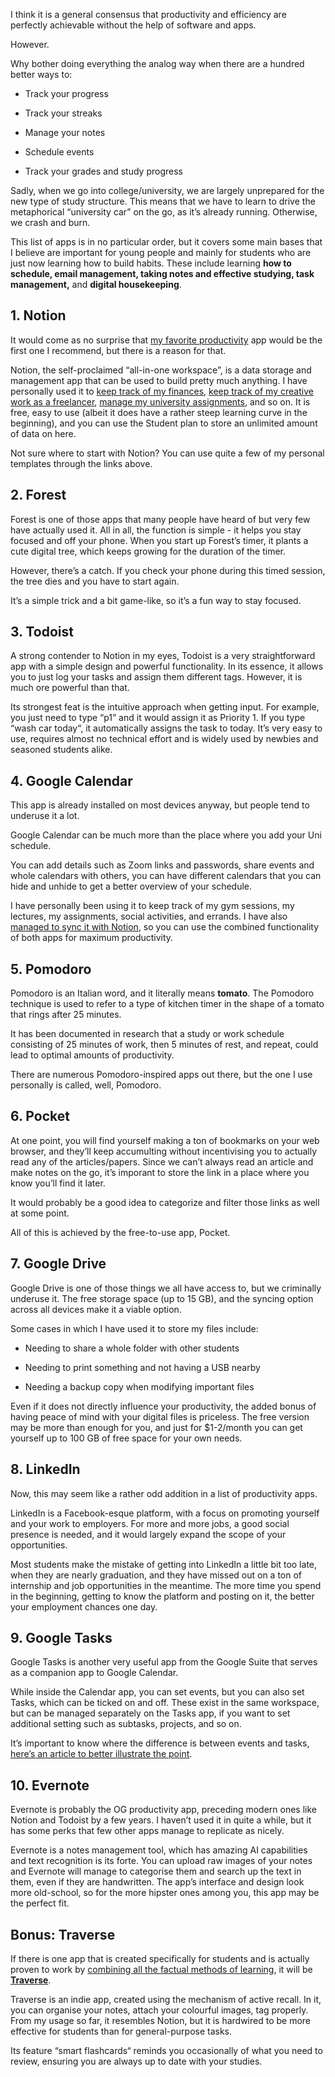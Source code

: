 I think it is a general consensus that productivity and efficiency are perfectly achievable without the help of software and apps.

However.

Why bother doing everything the analog way when there are a hundred better ways to:

- Track your progress

- Track your streaks

- Manage your notes

- Schedule events

- Track your grades and study progress

Sadly, when we go into college/university, we are largely unprepared for the new type of study structure. This means that we have to learn to drive the metaphorical “university car” on the go, as it’s already running. Otherwise, we crash and burn.

This list of apps is in no particular order, but it covers some main bases that I believe are important for young people and mainly for students who are just now learning how to build habits. These include learning **how to schedule, email management, taking notes and effective studying, task management,** and **digital housekeeping**.

## 1. Notion

It would come as no surprise that [my favorite productivity](https://kofiscrib.com/blog/creative-virgo/notion) app would be the first one I recommend, but there is a reason for that.

Notion, the self-proclaimed “all-in-one workspace”, is a data storage and management app that can be used to build pretty much anything. I have personally used it to [keep track of my finances](https://kofiscrib.com/blog/creative-virgo/creative-virgo/how-i-manage-my-finances), [keep track of my creative work as a freelancer](https://kofiscrib.com/blog/creative-virgo/notion), [manage my university assignments](https://kofiscrib.com/blog/creative-virgo/excelling-at-university), and so on. It is free, easy to use (albeit it does have a rather steep learning curve in the beginning), and you can use the Student plan to store an unlimited amount of data on here.

Not sure where to start with Notion? You can use quite a few of my personal templates through the links above. 

## 2. Forest

Forest is one of those apps that many people have heard of but very few have actually used it. All in all, the function is simple - it helps you stay focused and off your phone. When you start up Forest’s timer, it plants a cute digital tree, which keeps growing for the duration of the timer. 

However, there’s a catch. If you check your phone during this timed session, the tree dies and you have to start again. 

It’s a simple trick and a bit game-like, so it’s a fun way to stay focused.

## 3. Todoist

A strong contender to Notion in my eyes, Todoist is a very straightforward app with a simple design and powerful functionality. In its essence, it allows you to just log your tasks and assign them different tags. However, it is much ore powerful than that.

Its strongest feat is the intuitive approach when getting input. For example, you just need to type “p1” and it would assign it as Priority 1. If you type “wash car today“, it automatically assigns the task to today. It’s very easy to use, requires almost no technical effort and is widely used by newbies and seasoned students alike.

## 4. Google Calendar
This app is already installed on most devices anyway, but people tend to underuse it a lot.

Google Calendar can be much more than the place where you add your Uni schedule. 

You can add details such as Zoom links and passwords, share events and whole calendars with others, you can have different calendars that you can hide and unhide to get a better overview of your schedule.

I have personally been using it to keep track of my gym sessions, my lectures, my assignments, social activities, and errands. I have also [managed to sync it with Notion](https://github.com/yassenshopov), so you can use the combined functionality of both apps for maximum productivity.

## 5. Pomodoro

Pomodoro is an Italian word, and it literally means **tomato**. The Pomodoro technique is used to refer to a type of kitchen timer in the shape of a tomato that rings after 25 minutes.

It has been documented in research that a study or work schedule consisting of 25 minutes of work, then 5 minutes of rest, and repeat, could lead to optimal amounts of productivity.

There are numerous Pomodoro-inspired apps out there, but the one I use personally is called, well, Pomodoro. 

## 6. Pocket

At one point, you will find yourself making a ton of bookmarks on your web browser, and they’ll keep accumulting without incentivising you to actually read any of the articles/papers. Since we can’t always read an article and make notes on the go, it’s imporant to store the link in a place where you know you’ll find it later. 

It would probably be a good idea to categorize and filter those links as well at some point. 

All of this is achieved by the free-to-use app, Pocket.

## 7. Google Drive

Google Drive is one of those things we all have access to, but we criminally underuse it. The free storage space (up to 15 GB), and the syncing option across all devices make it a viable option. 

Some cases in which I have used it to store my files include:

- Needing to share a whole folder with other students

- Needing to print something and not having a USB nearby

- Needing a backup copy when modifying important files

Even if it does not directly influence your productivity, the added bonus of having peace of mind with your digital files is priceless. The free version may be more than enough for you, and just for $1-2/month you can get yourself up to 100 GB of free space for your own needs.

## 8. LinkedIn
Now, this may seem like a rather odd addition in a list of productivity apps.

LinkedIn is a Facebook-esque platform, with a focus on promoting yourself and your work to employers. For more and more jobs, a good social presence is needed, and it would largely expand the scope of your opportunities.

Most students make the mistake of getting into LinkedIn a little bit too late, when they are nearly graduation, and they have missed out on a ton of internship and job opportunities in the meantime. The more time you spend in the beginning, getting to know the platform and posting on it, the better your employment chances one day.

## 9. Google Tasks

Google Tasks is another very useful app from the Google Suite that serves as a companion app to Google Calendar.

While inside the Calendar app, you can set events, but you can also set Tasks, which can be ticked on and off. These exist in the same workspace, but can be managed separately on the Tasks app, if you want to set additional setting such as subtasks, projects, and so on.

It’s important to know where the difference is between events and tasks, [here’s an article to better illustrate the point](https://kofiscrib.com/blog/creative-virgo/events-vs-todos).

## 10. Evernote

Evernote is probably the OG productivity app, preceding modern ones like Notion and Todoist by a few years. I haven’t used it in quite a while, but it has some perks that few other apps manage to replicate as nicely.

Evernote is a notes management tool, which has amazing AI capabilities and text recognition is its forte. You can upload raw images of your notes and Evernote will manage to categorise them and search up the text in them, even if they are handwritten. The app’s interface and design look more old-school, so for the more hipster ones among you, this app may be the perfect fit.

## Bonus: Traverse

If there is one app that is created specifically for students and is actually proven to work by [combining all the factual methods of learning](https://kofiscrib.com/blog/creative-virgo/study-tips), it will be **[Traverse](https://traverse.link/)**. 

Traverse is an indie app, created using the mechanism of active recall. In it, you can organise your notes, attach your colourful images, tag properly. From my usage so far, it resembles Notion, but it is hardwired to be more effective for students than for general-purpose tasks.

Its feature “smart flashcards“ reminds you occasionally of what you need to review, ensuring you are always up to date with your studies.